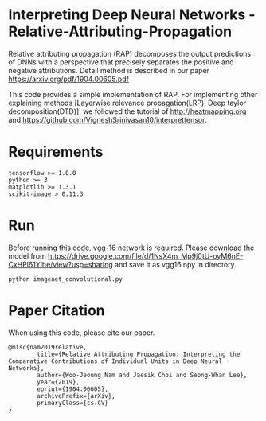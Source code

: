 # Interpreting Deep Neural Networks - Relative-Attributing-Propagation
Relative attributing propagation (RAP) decomposes the output predictions of DNNs with a perspective that precisely separates the positive and negative attributions.
Detail method is described in our paper https://arxiv.org/pdf/1904.00605.pdf

This code provides a simple implementation of RAP.
For implementing other explaining methods [Layerwise relevance propagation(LRP), Deep taylor decomposition(DTD)], we followed the tutorial of http://heatmapping.org and https://github.com/VigneshSrinivasan10/interprettensor.

# Requirements
	tensorflow >= 1.0.0
	python >= 3
	matplotlib >= 1.3.1
	scikit-image > 0.11.3

# Run
Before running this code, vgg-16 network is required.
Please download the model from https://drive.google.com/file/d/1NsX4m_Mp9j0tU-oyM6nE-CxHPl61Ylhe/view?usp=sharing and save it as vgg16.npy in directory.

	python imagenet_convolutional.py



# Paper Citation
When using this code, please cite our paper.

	@misc{nam2019relative,
			title={Relative Attributing Propagation: Interpreting the Comparative Contributions of Individual Units in Deep Neural Networks},
			author={Woo-Jeoung Nam and Jaesik Choi and Seong-Whan Lee},
			year={2019},
			eprint={1904.00605},
			archivePrefix={arXiv},
			primaryClass={cs.CV}
	}
